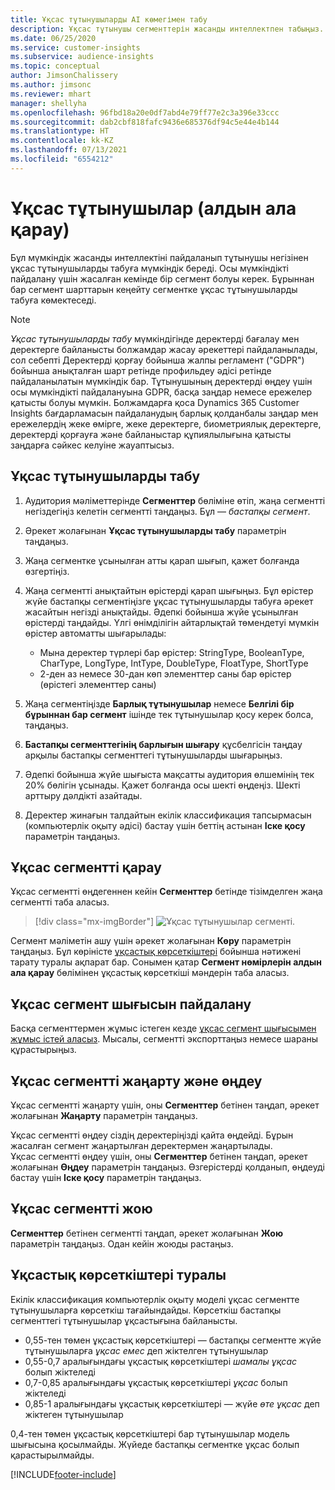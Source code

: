 ```yaml
---
title: Ұқсас тұтынушыларды AI көмегімен табу
description: Ұқсас тұтынушы сегменттерін жасанды интеллектпен табыңыз.
ms.date: 06/25/2020
ms.service: customer-insights
ms.subservice: audience-insights
ms.topic: conceptual
author: JimsonChalissery
ms.author: jimsonc
ms.reviewer: mhart
manager: shellyha
ms.openlocfilehash: 96fbd18a20e0df7abd4e79ff77e2c3a396e33ccc
ms.sourcegitcommit: dab2cbf818fafc9436e685376df94c5e44e4b144
ms.translationtype: HT
ms.contentlocale: kk-KZ
ms.lasthandoff: 07/13/2021
ms.locfileid: "6554212"
---
```

# <a name="similar-customers-preview"></a>Ұқсас тұтынушылар (алдын ала қарау)

Бұл мүмкіндік жасанды интеллектіні пайдаланып тұтынушы негізінен ұқсас тұтынушыларды табуға мүмкіндік береді. Осы мүмкіндікті пайдалану үшін жасалған кемінде бір сегмент болуы керек. Бұрыннан бар сегмент шарттарын кеңейту сегментке ұқсас тұтынушыларды табуға көмектеседі.

> [!NOTE]
> *Ұқсас тұтынушыларды табу* мүмкіндігінде деректерді бағалау мен деректерге байланысты болжамдар жасау әрекеттері пайдаланылады, сол себепті Деректерді қорғау бойынша жалпы регламент ("GDPR") бойынша анықталған шарт ретінде профильдеу әдісі ретінде пайдаланылатын мүмкіндік бар. Тұтынушының деректерді өңдеу үшін осы мүмкіндікті пайдалануына GDPR, басқа заңдар немесе ережелер қатысты болуы мүмкін. Болжамдарға қоса Dynamics 365 Customer Insights бағдарламасын пайдаланудың барлық қолданбалы заңдар мен ережелердің жеке өмірге, жеке деректерге, биометриялық деректерге, деректерді қорғауға және байланыстар құпиялылығына қатысты заңдарға сәйкес келуіне жауаптысыз.

## <a name="finding-similar-customers"></a>Ұқсас тұтынушыларды табу

1. Аудитория мәліметтерінде **Сегменттер** бөліміне өтіп, жаңа сегментті негіздегіңіз келетін сегментті таңдаңыз. Бұл — *бастапқы сегмент*.

1. Әрекет жолағынан **Ұқсас тұтынушыларды табу** параметрін таңдаңыз.

1. Жаңа сегментке ұсынылған атты қарап шығып, қажет болғанда өзгертіңіз.

1. Жаңа сегментті анықтайтын өрістерді қарап шығыңыз. Бұл өрістер жүйе бастапқы сегментіңізге ұқсас тұтынушыларды табуға әрекет жасайтын негізді анықтайды. Әдепкі бойынша жүйе ұсынылған өрістерді таңдайды.
  Үлгі өнімділігін айтарлықтай төмендетуі мүмкін өрістер автоматты шығарылады:
  
   - Мына деректер түрлері бар өрістер: StringType, BooleanType, CharType, LongType, IntType, DoubleType, FloatType, ShortType
   - 2-ден аз немесе 30-дан көп элементтер саны бар өрістер (өрістегі элементтер саны)

1. Жаңа сегментіңізде **Барлық тұтынушылар** немесе **Белгілі бір бұрыннан бар сегмент** ішінде тек тұтынушылар қосу керек болса, таңдаңыз.

1. **Бастапқы сегменттегінің барлығын шығару** құсбелгісін таңдау арқылы бастапқы сегменттегі тұтынушыларды шығарыңыз.

1. Әдепкі бойынша жүйе шығыста мақсатты аудитория өлшемінің тек 20% бөлігін ұсынады. Қажет болғанда осы шекті өңдеңіз. Шекті арттыру дәлдікті азайтады.

1. Деректер жинағын талдайтын екілік классификация тапсырмасын (компьютерлік оқыту әдісі) бастау үшін беттің астынан **Іске қосу** параметрін таңдаңыз.

## <a name="view-the-similar-segment"></a>Ұқсас сегментті қарау

Ұқсас сегментті өңдегеннен кейін **Сегменттер** бетінде тізімделген жаңа сегментті таба аласыз.

> [!div class="mx-imgBorder"]
> ![Ұқсас тұтынушылар сегменті.](media/expanded-segment.png "Ұқсас тұтынушылар сегменті")

Сегмент мәліметін ашу үшін әрекет жолағынан **Көру** параметрін таңдаңыз. Бұл көріністе [ұқсастық көрсеткіштері](#about-similarity-scores) бойынша нәтижені тарату туралы ақпарат бар. Сонымен қатар **Сегмент нөмірлерін алдын ала қарау** бөлімінен ұқсастық көрсеткіші мәндерін таба аласыз.

## <a name="use-the-output-of-a-similar-segment"></a>Ұқсас сегмент шығысын пайдалану

Басқа сегменттермен жұмыс істеген кезде [ұқсас сегмент шығысымен жұмыс істей аласыз](segments.md). Мысалы, сегментті экспорттаңыз немесе шараны құрастырыңыз.

## <a name="refresh-and-edit-a-similar-segment"></a>Ұқсас сегментті жаңарту және өңдеу

Ұқсас сегментті жаңарту үшін, оны **Сегменттер** бетінен таңдап, әрекет жолағынан **Жаңарту** параметрін таңдаңыз.

Ұқсас сегментті өңдеу сіздің деректеріңізді қайта өңдейді. Бұрын жасалған сегмент жаңартылған деректермен жаңартылады.    
Ұқсас сегментті өңдеу үшін, оны **Сегменттер** бетінен таңдап, әрекет жолағынан **Өңдеу** параметрін таңдаңыз. Өзгерістерді қолданып, өңдеуді бастау үшін **Іске қосу** параметрін таңдаңыз.

## <a name="delete-a-similar-segment"></a>Ұқсас сегментті жою

**Сегменттер** бетінен сегментті таңдап, әрекет жолағынан **Жою** параметрін таңдаңыз. Одан кейін жоюды растаңыз.

## <a name="about-similarity-scores"></a>Ұқсастық көрсеткіштері туралы

Екілік классификация компьютерлік оқыту моделі ұқсас сегментте тұтынушыларға көрсеткіш тағайындайды. Көрсеткіш бастапқы сегменттегі тұтынушылар ұқсастығына байланысты.

- 0,55-тен төмен ұқсастық көрсеткіштері — бастапқы сегментте жүйе тұтынушыларға *ұқсас емес* деп жіктелген тұтынушылар
- 0,55-0,7 аралығындағы ұқсастық көрсеткіштері *шамалы ұқсас* болып жіктеледі
- 0,7-0,85 аралығындағы ұқсастық көрсеткіштері *ұқсас* болып жіктеледі
- 0,85-1 аралығындағы ұқсастық көрсеткіштері — жүйе *өте ұқсас* деп жіктеген тұтынушылар

0,4-тен төмен ұқсастық көрсеткіштері бар тұтынушылар модель шығысына қосылмайды. Жүйеде бастапқы сегментке ұқсас болып қарастырылмайды.


[!INCLUDE[footer-include](../includes/footer-banner.md)]